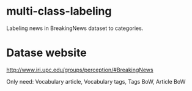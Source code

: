 # multi-class-labeling
Labeling news in BreakingNews dataset to categories.

# Datase website
http://www.iri.upc.edu/groups/perception/#BreakingNews

Only need: Vocabulary article, Vocabulary tags, Tags BoW, Article BoW 
